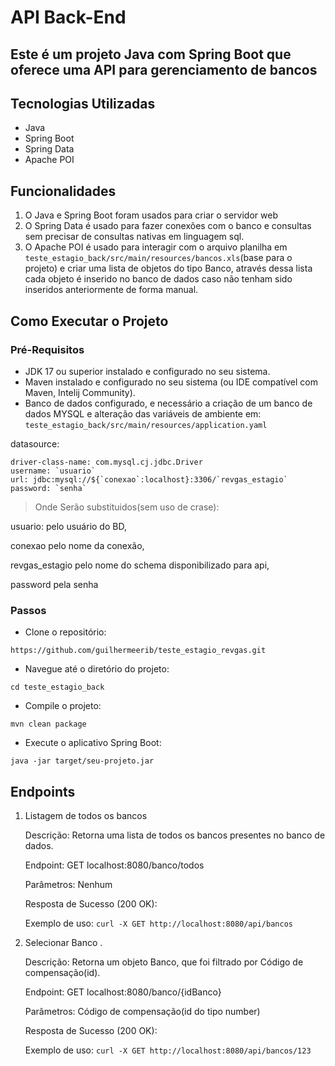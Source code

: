 # API Back-End

## Este é um projeto Java com Spring Boot que oferece uma API para gerenciamento de bancos

## Tecnologias Utilizadas

- Java
- Spring Boot
- Spring Data
- Apache POI

## Funcionalidades

1. O Java e Spring Boot foram usados para criar o servidor web
2. O Spring Data é usado para fazer conexões com o banco e consultas sem precisar de consultas nativas em linguagem sql.
3. O Apache POI é usado para interagir com o arquivo planilha em `teste_estagio_back/src/main/resources/bancos.xls`(base para o projeto) e criar uma lista de objetos do tipo Banco, através dessa lista cada objeto é inserido no banco de dados caso não tenham sido inseridos anteriormente de forma manual.

## Como Executar o Projeto

### Pré-Requisitos

- JDK 17 ou superior instalado e configurado no seu sistema.
- Maven instalado e configurado no seu sistema (ou IDE compatível com Maven, Intelij Community).
- Banco de dados configurado, e necessário a criação de um banco de dados MYSQL e alteração das variáveis de ambiente em: `teste_estagio_back/src/main/resources/application.yaml`

datasource:

    driver-class-name: com.mysql.cj.jdbc.Driver
    username: `usuario`
    url: jdbc:mysql://${`conexao`:localhost}:3306/`revgas_estagio`
    password: `senha`

> Onde Serão substituidos(sem uso de crase):

usuario: pelo usuário do BD,

conexao pelo nome da conexão,

revgas_estagio pelo nome do schema disponibilizado para api,

password pela senha

### Passos

- Clone o repositório:

`https://github.com/guilhermeerib/teste_estagio_revgas.git`

- Navegue até o diretório do projeto:

`cd teste_estagio_back`

- Compile o projeto:

`mvn clean package`

- Execute o aplicativo Spring Boot:

`java -jar target/seu-projeto.jar`

## Endpoints

1. Listagem de todos os bancos

   Descrição: Retorna uma lista de todos os bancos presentes no banco de dados.

   Endpoint: GET localhost:8080/banco/todos

   Parâmetros: Nenhum

   Resposta de Sucesso (200 OK):

   Exemplo de uso: `curl -X GET http://localhost:8080/api/bancos`

2. Selecionar Banco .

   Descrição: Retorna um objeto Banco, que foi filtrado por Código de compensação(id).

   Endpoint: GET localhost:8080/banco/{idBanco}

   Parâmetros: Código de compensação(id do tipo number)

   Resposta de Sucesso (200 OK):

   Exemplo de uso: `curl -X GET http://localhost:8080/api/bancos/123`
